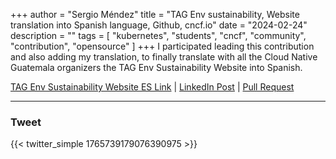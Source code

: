 +++
author = "Sergio Méndez"
title = "TAG Env sustainability, Website translation into Spanish language, Github, cncf.io"
date = "2024-02-24"
description = ""
tags = [
    "kubernetes",
    "students",
    "cncf",
    "community",
    "contribution",
    "opensource"
]
+++
I participated leading this contribution and also adding my translation, to finally translate with all the Cloud Native Guatemala organizers the TAG Env Sustainability Website into Spanish.

[TAG Env Sustainability Website ES Link](https://tag-env-sustainability.cncf.io/es/) | [LinkedIn Post](https://www.linkedin.com/posts/cncf-tag-environmental-sustainability_tag-environmental-sustainability-activity-7171505054883921921-YrTm?utm_source=share&utm_medium=member_desktop) | [Pull Request](https://github.com/cncf/tag-env-sustainability/pull/340)
<!--more-->
---
### Tweet

{{< twitter_simple 1765739179076390975 >}}

<br>